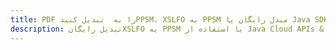 ---title: PDF را به  تبدیل کنیدPPSM، XSLFO به PPSM مبدل رایگان یا Java SDKdescription: تبدیل رایگانXSLFO به PPSM با استفاده از Java Cloud APIs & SDK همچنین اسناد PDF را در Cloud ایجاد، ویرایش و رندر کنید.---